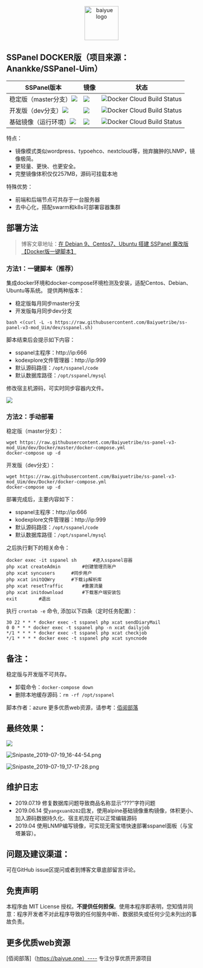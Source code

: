 <p align="center">
  <a href="https://baiyue.one/">
    <img src="https://i.loli.net/2019/07/13/5d2984bc1f5e481107.png" alt="baiyue logo" width="auto" height="90">
  </a>
</p>

## SSPanel DOCKER版（项目来源：Anankke/SSPanel-Uim）



| SSPanel版本                                                  | 镜像                                                         | 状态                                                         |
| ------------------------------------------------------------ | ------------------------------------------------------------ | ------------------------------------------------------------ |
| 稳定版（master分支）[![](https://images.microbadger.com/badges/version/baiyuetribe/sspanel:stable.svg)](https://microbadger.com/images/baiyuetribe/sspanel:stable "Get your own version badge on microbadger.com") | [![](https://images.microbadger.com/badges/image/baiyuetribe/sspanel:stable.svg)](https://microbadger.com/images/baiyuetribe/sspanel:stable "Get your own image badge on microbadger.com") | ![Docker Cloud Build Status](https://img.shields.io/docker/cloud/build/baiyuetribe/sspanel.svg?style=flat-square) |
| 开发版（dev分支）[![](https://images.microbadger.com/badges/version/baiyuetribe/sspanel:dev.svg)](https://microbadger.com/images/baiyuetribe/sspanel:dev "Get your own version badge on microbadger.com") | [![](https://images.microbadger.com/badges/image/baiyuetribe/sspanel:dev.svg)](https://microbadger.com/images/baiyuetribe/sspanel:dev "Get your own image badge on microbadger.com") | ![Docker Cloud Build Status](https://img.shields.io/docker/cloud/build/baiyuetribe/sspanel.svg?style=flat-square) |
| 基础镜像（运行环境）[![](https://images.microbadger.com/badges/version/baiyuetribe/sspanel:alpine.svg)](https://microbadger.com/images/baiyuetribe/sspanel:alpine "Get your own version badge on microbadger.com") | [![](https://images.microbadger.com/badges/image/baiyuetribe/sspanel:alpine.svg)](https://microbadger.com/images/baiyuetribe/sspanel:alpine "Get your own image badge on microbadger.com") | ![Docker Cloud Build Status](https://img.shields.io/docker/cloud/build/baiyuetribe/sspanel.svg?style=flat-square) |

特点：

- 镜像模式类似wordpress、typoehco、nextcloud等，抛弃臃肿的LNMP，镜像极简。
- 更轻量、更快、也更安全。
- 完整镜像体积仅仅257MB，源码可挂载本地

特殊优势：

- 前端和后端节点可共存于一台服务器
- 去中心化，搭配swarm和k8s可部署容器集群

## 部署方法

> 博客文章地址：[在 Debian 9、Centos7、Ubuntu 搭建 SSPanel 魔改版【Docker版一键脚本】](https://baiyue.one/archives/503.html)

### 方法1：一键脚本（推荐）

集成docker环境和docker-compose环境检测及安装，适配Centos、Debian、Ubuntu等系统。
提供两种版本：

- 稳定版每月同步master分支
- 开发版每月同步dev分支

```
bash <(curl -L -s https://raw.githubusercontent.com/Baiyuetribe/ss-panel-v3-mod_Uim/dev/sspanel.sh)
```

脚本结束后会提示如下内容：

- sspanel主程序：http://ip:666
- kodexplore文件管理器：http://ip:999
- 默认源码路径：`/opt/sspanel/code`
- 默认数据库路径：`/opt/sspanel/mysql`

修改宿主机源码，可实时同步容器内文件。

![](https://img.baiyue.one/upload/2019/07/5d21bb61ae931.png)

### 方法2：手动部署

稳定版（master分支）：

```
wget https://raw.githubusercontent.com/Baiyuetribe/ss-panel-v3-mod_Uim/dev/Docker/master/docker-compose.yml
docker-compose up -d
```

开发版（dev分支）：

```
wget https://raw.githubusercontent.com/Baiyuetribe/ss-panel-v3-mod_Uim/dev/Docker/docker-compose.yml
docker-compose up -d
```

部署完成后，主要内容如下：

- sspanel主程序：http://ip:666
- kodexplore文件管理器：http://ip:999
- 默认源码路径：`/opt/sspanel/code`
- 默认数据库路径：`/opt/sspanel/mysql`

之后执行剩下的相关命令：

```
docker exec -it sspanel sh		#进入sspanel容器
php xcat createAdmin		#创建管理员账户
php xcat syncusers		#同步用户
php xcat initQQWry		#下载ip解析库
php xcat resetTraffic		#重置流量
php xcat initdownload		#下载客户端安装包
exit		#退出
```

执行 `crontab -e` 命令, 添加以下四条（定时任务配置）：

```
30 22 * * * docker exec -t sspanel php xcat sendDiaryMail
0 0 * * * docker exec -t sspanel php -n xcat dailyjob
*/1 * * * * docker exec -t sspanel php xcat checkjob
*/1 * * * * docker exec -t sspanel php xcat syncnode
```

## 备注：

稳定版与开发版不可共存。

- 卸载命令：`docker-compose down`
- 删除本地缓存源码：`rm -rf /opt/sspanel`

脚本作者：azure 更多优质web资源，请参考：[佰阅部落](https://baiyue.one)

## 最终效果：

![](https://i.loli.net/2019/06/14/5d03a311b46dd70196.png)

![Snipaste_2019-07-19_16-44-54.png](https://i.loli.net/2019/07/19/5d3183487ea1628740.png)

![Snipaste_2019-07-19_17-17-28.png](https://i.loli.net/2019/07/19/5d318ac1f1d3790132.png)

## 维护日志

- 2019.07.19 修复数据库问题导致商品名称显示“???”字符问题
- 2019.06.14 受`yangxuan8282`启发，使用alpine基础镜像重构镜像，体积更小、加入源码数据持久化、宿主机现在可以正常编辑源码
- 2019.04 使用LNMP编写镜像，可实现无需宝塔快速部署sspanel面板（与宝塔兼容）。


## 问题及建议渠道：

可在GitHub issue区提问或者到博客文章底部留言评论。

## 免责声明

本程序由 MIT License 授权。**不提供任何担保**。使用本程序即表明，您知情并同意：程序开发者不对此程序导致的任何服务中断、数据损失或任何少见未列出的事故负责。

## 更多优质web资源

[佰阅部落]（https://baiyue.one）---- 专注分享优质开源项目
